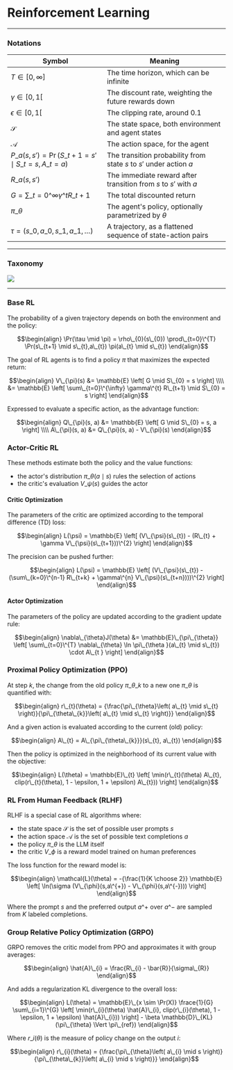 # Reinforcement Learning



---

### Notations

| Symbol                                                                    | Meaning                                                                           |
| ------------------------------------------------------------------------- | --------------------------------------------------------------------------------- |
| $T \in [0, \infty]$                                                       | The time horizon, which can be infinite                                           |
| $\gamma \in [0, 1[$                                                       | The discount rate, weighting the future rewards down                              |
| $\epsilon \in [0, 1[$                                                     | The clipping rate, around $0.1$                                                   |
| $\mathcal{S}$                                                             | The state space, both environment and agent states                                |
| $\mathcal{A}$                                                             | The action space, for the agent                                                   |
| $P\_{a}(s,s') = \Pr(S\_{t+1}=s' \mid S\_{t}=s, A\_{t}=a)$                 | The transition probability from state $s$ to $s'$ under action $a$                |
| $R\_{a}(s,s')$                                                            | The immediate reward after transition from $s$ to $s'$ with $a$                   |
| $G = \sum\_{t=0}\^{\infty} \gamma\^{t} R\_{t+1}$                          | The total discounted return                                                       |
| $\pi\_{\theta}$                                                           | The agent's policy, optionally parametrized by $\theta$                           |
| $\tau = (s\_{0}, a\_{0}, s\_{1}, a\_{1}, \dots)$                          | A trajectory, as a flattened sequence of state-action pairs                       |

---

### Taxonomy

![][image-taxonomy]

---

### Base RL

The probability of a given trajectory depends on both the environment and the policy:

$$\begin{align}
\Pr(\tau \mid \pi) = \rho\_{0}(s\_{0}) \prod\_{t=0}\^{T} \Pr(s\_{t+1} \mid s\_{t},a\_{t}) \pi(a\_{t} \mid s\_{t})
\end{align}$$

The goal of RL agents is to find a policy $\pi$ that maximizes the expected return:

$$\begin{align}
V\_{\pi}(s)
&= \mathbb{E} \left[ G \mid S\_{0} = s \right] \\\\
&= \mathbb{E} \left[ \sum\_{t=0}\^{\infty} \gamma\^{t} R\_{t+1} \mid S\_{0} = s \right]
\end{align}$$

Expressed to evaluate a specific action, as the advantage function:

$$\begin{align}
Q\_{\pi}(s, a) &= \mathbb{E} \left[ G \mid S\_{0} = s, a \right] \\\\
A\_{\pi}(s, a) &= Q\_{\pi}(s, a) - V\_{\pi}(s)
\end{align}$$

### Actor-Critic RL

These methods estimate both the policy and the value functions:

- the actor's distribution $\pi\_{\theta}(a \mid s)$ rules the selection of actions
- the critic's evaluation $V\_{\psi}(s)$ guides the actor

#### Critic Optimization

The parameters of the critic are optimized according to the temporal difference (TD) loss:

$$\begin{align}
L(\psi) = \mathbb{E} \left[ (V\_{\psi}(s\_{t}) - (R\_{t} + \gamma V\_{\psi}(s\_{t+1}))\^{2} \right]
\end{align}$$

The precision can be pushed further:

$$\begin{align}
L(\psi) = \mathbb{E} \left[ (V\_{\psi}(s\_{t}) - (\sum\_{k=0}\^{n-1} R\_{t+k} + \gamma\^{n} V\_{\psi}(s\_{t+n})))\^{2} \right]
\end{align}$$

#### Actor Optimization

The parameters of the policy are updated according to the gradient update rule:

$$\begin{align}
\nabla\_{\theta}J(\theta)
&= \mathbb{E}\_{\pi\_{\theta}} \left[ \sum\_{t=0}\^{T} \nabla\_{\theta} \ln \pi\_{\theta }(a\_{t} \mid s\_{t}) \cdot A\_{t } \right]
\end{align}$$

### Proximal Policy Optimization (PPO)

At step $k$, the change from the old policy $\pi\_{\theta\_{k}}$ to a new one $\pi\_{\theta}$ is quantified with:

$$\begin{align}
r\_{t}(\theta) = {\frac{\pi\_{\theta}\left( a\_{t} \mid s\_{t} \right)}{\pi\_{\theta\_{k}}\left( a\_{t} \mid s\_{t} \right)}}
\end{align}$$

And a given action is evaluated according to the current (old) policy:

$$\begin{align}
A\_{t} = A\_{\pi\_{\theta\_{k}}}(s\_{t}, a\_{t})
\end{align}$$

Then the policy is optimized in the neighborhood of its current value with the objective:

$$\begin{align}
L(\theta) = \mathbb{E}\_{t} \left[ \min(r\_{t}(\theta) A\_{t}, clip(r\_{t}(\theta), 1 - \epsilon, 1 + \epsilon) A\_{t})) \right]
\end{align}$$

### RL From Human Feedback (RLHF)

RLHF is a special case of RL algorithms where:

- the state space $\mathcal{S}$ is the set of possible user prompts $s$
- the action space $\mathcal{A}$ is the set of possible text completions $a$
- the policy $\pi\_{\theta}$ is the LLM itself
- the critic $V\_{\phi}$ is a reward model trained on human preferences

The loss function for the reward model is:

$$\begin{align}
\mathcal{L}(\theta) = -{\frac{1}{K \choose 2}} \mathbb{E} \left[ \ln(\sigma (V\_{\phi}(s,a\^{+}) - V\_{\phi}(s,a\^{-}))) \right]
\end{align}$$

Where the prompt $s$ and the preferred output $a\^{+}$ over $a\^{-}$ are sampled from $K$ labeled completions.

### Group Relative Policy Optimization (GRPO)

GRPO removes the critic model from PPO and approximates it with group averages:

$$\begin{align}
\hat{A}\_{i} = \frac{R\_{i} - \bar{R}}{\sigma\_{R}}
\end{align}$$

And adds a regularization KL divergence to the overall loss:

$$\begin{align}
L(\theta) = \mathbb{E}\_{x \sim \Pr(X)} \frace{1}{G} \sum\_{i=1}\^{G} \left[ \min(r\_{i}(\theta) \hat{A}\_{i}, clip(r\_{i}(\theta), 1 - \epsilon, 1 + \epsilon) \hat{A}\_{i})) \right] - \beta \mathbb{D}\_{KL}(\pi\_{\theta} \Vert \pi\_{ref})
\end{align}$$

Where $r\_{i}(\theta)$ is the measure of policy change on the output $i$:

$$\begin{align}
r\_{i}(\theta) = {\frac{\pi\_{\theta}\left( a\_{i} \mid s \right)}{\pi\_{\theta\_{k}}\left( a\_{i} \mid s \right)}}
\end{align}$$

[image-taxonomy]: .images/algorithms.svg

